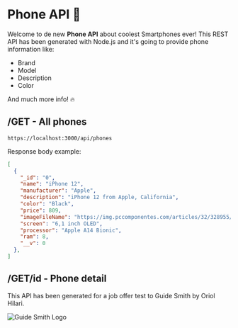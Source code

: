 # Phone API 📱


Welcome to de new **Phone API** about coolest Smartphones ever!  This REST API has been generated with Node.js and it's going to provide phone information like:

- Brand
- Model
- Description
- Color

And much more info! 🔥



## /GET - All phones

```
https://localhost:3000/api/phones
```



Response body example:

```json
[
  {
    "_id": "0",
    "name": "iPhone 12",
    "manufacturer": "Apple",
    "description": "iPhone 12 from Apple, California",
    "color": "Black",
    "price": 809,
    "imageFileName": "https://img.pccomponentes.com/articles/32/328955/146-apple-iphone-12-mini-128gb-negro-libre.jpg",
    "screen": "6,1 inch OLED",
    "processor": "Apple A14 Bionic",
    "ram": 8,
    "__v": 0
  },
]
```

## /GET/id - Phone detail



This API has been generated for a job offer test to Guide Smith by Oriol Hilari.

<img src="https://images.ctfassets.net/5gv1edeicqfs/bomBQDobMA6eyu4CkuYmM/6f5debe74cf1e335bb0be7e3ecbba40b/gs-logo.png" alt="Guide Smith Logo" style="max-height: 80px; float: left" />